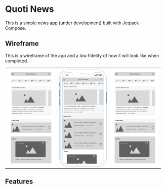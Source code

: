 
# Quoti News

This is a simple news app (under development) built with Jetpack Compose.


## Wireframe

This is a wireframe of the app and a low fidelity of how it will look like when completed.

|                                                            |                                                             |                       |
|------------------------------------------------------------|-------------------------------------------------------------|-----------------------|
| <img src="screenshots/quotiapp_wireframe.png" width="400"> | <img src="screenshots/quotiapp_wireframe1.png" width="400"> | <img src="screenshots/quotiapp_wireframe.png" width="400"> |                            |

## Features
